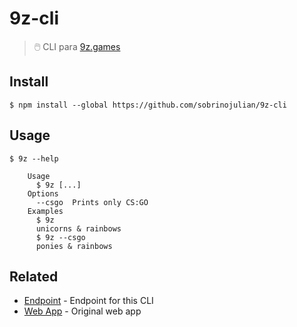 # 9z-cli

> 🖱️ CLI para [9z.games](https://9z.games)

## Install

```
$ npm install --global https://github.com/sobrinojulian/9z-cli
```

## Usage

```
$ 9z --help

	Usage
	  $ 9z [...]
	Options
	  --csgo  Prints only CS:GO
	Examples
	  $ 9z
	  unicorns & rainbows
	  $ 9z --csgo
	  ponies & rainbows
```

## Related

- [Endpoint](https://9z.games/api/partidos) - Endpoint for this CLI
- [Web App](https://9z.games/) - Original web app